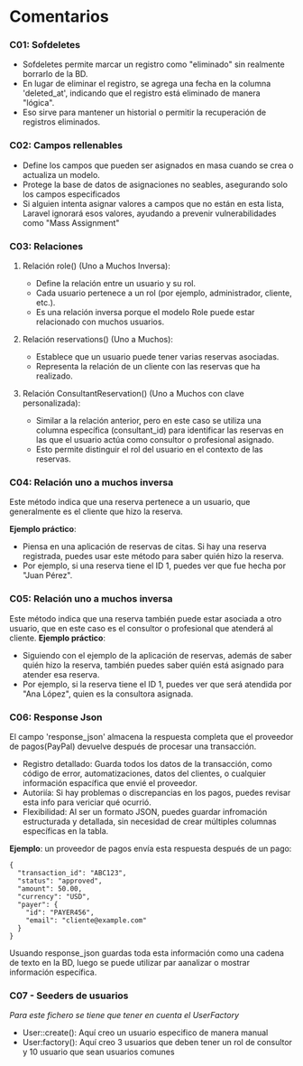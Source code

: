 # Comentarios

### C01: Sofdeletes
- Sofdeletes permite marcar un registro como "eliminado" sin realmente borrarlo de la BD.
- En lugar de eliminar el registro, se agrega una fecha en la columna 'deleted_at', indicando que el registro está eliminado de manera "lógica".
- Eso sirve para mantener un historial o permitir la recuperación de registros eliminados.

### C02: Campos rellenables
- Define los campos que pueden ser asignados en masa cuando se crea o actualiza un modelo.
- Protege la base de datos de asignaciones no seables, asegurando solo los campos especificados
- Si alguien intenta asignar valores a campos que no están en esta lista, Laravel ignorará esos valores, ayudando a prevenir vulnerabilidades como "Mass Assignment"

### C03: Relaciones
1. Relación role() (Uno a Muchos Inversa):
    - Define la relación entre un usuario y su rol.
    - Cada usuario pertenece a un rol (por ejemplo, administrador, cliente, etc.).
    - Es una relación inversa porque el modelo Role puede estar relacionado con muchos usuarios.
2. Relación reservations() (Uno a Muchos):

    - Establece que un usuario puede tener varias reservas asociadas.
    - Representa la relación de un cliente con las reservas que ha realizado.

3. Relación ConsultantReservation() (Uno a Muchos con clave personalizada):
    - Similar a la relación anterior, pero en este caso se utiliza una columna específica (consultant_id) para identificar las reservas en las que el usuario actúa como consultor o profesional asignado.
    - Esto permite distinguir el rol del usuario en el contexto de las reservas.


### C04: Relación uno a muchos inversa 
Este método indica que una reserva pertenece a un usuario, que generalmente es el cliente que hizo la reserva.

**Ejemplo práctico**:
- Piensa en una aplicación de reservas de citas. Si hay una reserva registrada, puedes usar este método para saber quién hizo la reserva.
- Por ejemplo, si una reserva tiene el ID 1, puedes ver que fue hecha por "Juan Pérez".


### C05: Relación uno a muchos inversa 
Este método indica que una reserva también puede estar asociada a otro usuario, que en este caso es el consultor o profesional que atenderá al cliente.
**Ejemplo práctico**:

- Siguiendo con el ejemplo de la aplicación de reservas, además de saber quién hizo la reserva, también puedes saber quién está asignado para atender esa reserva.
- Por ejemplo, si la reserva tiene el ID 1, puedes ver que será atendida por "Ana López", quien es la consultora asignada.


### C06: Response Json
El campo 'response_json' almacena la respuesta completa que el proveedor de pagos(PayPal) devuelve después de procesar una transacción.
- Registro detallado: Guarda todos los datos de la transacción, como código de error, automatizaciones, datos del clientes, o cualquier información espacífica que envié el proveedor.
- Autoriía: Si hay problemas o discrepancias en los pagos, puedes revisar esta info para vericiar qué ocurrió.
- Flexibilidad: Al ser un formato JSON, puedes guardar infromación estructurada y detallada, sin necesidad de crear múltiples columnas específicas en la tabla.

**Ejemplo**: un proveedor de pagos envía esta respuesta después de un pago:
```
{
  "transaction_id": "ABC123",
  "status": "approved",
  "amount": 50.00,
  "currency": "USD",
  "payer": {
    "id": "PAYER456",
    "email": "cliente@example.com"
  }
}
```
Usuando response_json guardas toda esta información como una cadena de texto en la BD, luego se puede utilizar par aanalizar o mostrar información específica.



### C07 - Seeders de usuarios
*Para este fichero se tiene que tener en cuenta el UserFactory*
- User::create(): Aquí creo un usuario especifico de manera manual
- User:factory(): Aquí creo 3 usuarios que deben tener un rol de consultor y 10 usuario que sean usuarios comunes
